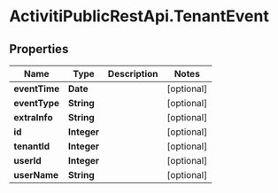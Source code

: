 # ActivitiPublicRestApi.TenantEvent

## Properties
Name | Type | Description | Notes
------------ | ------------- | ------------- | -------------
**eventTime** | **Date** |  | [optional] 
**eventType** | **String** |  | [optional] 
**extraInfo** | **String** |  | [optional] 
**id** | **Integer** |  | [optional] 
**tenantId** | **Integer** |  | [optional] 
**userId** | **Integer** |  | [optional] 
**userName** | **String** |  | [optional] 


